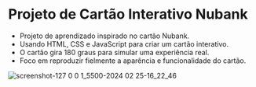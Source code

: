 # Projeto de Cartão Interativo Nubank
 
* Projeto de aprendizado inspirado no cartão Nubank.
*  Usando HTML, CSS e JavaScript para criar um cartão interativo.
* O cartão gira 180 graus para simular uma experiência real.
* Foco em reproduzir fielmente a aparência e funcionalidade do cartão.

![screenshot-127 0 0 1_5500-2024 02 25-16_22_46](https://github.com/AndreOn04/NuPag/assets/128987696/bfb81305-5fe9-4975-b858-0e6bdb7a9fa2)
 
